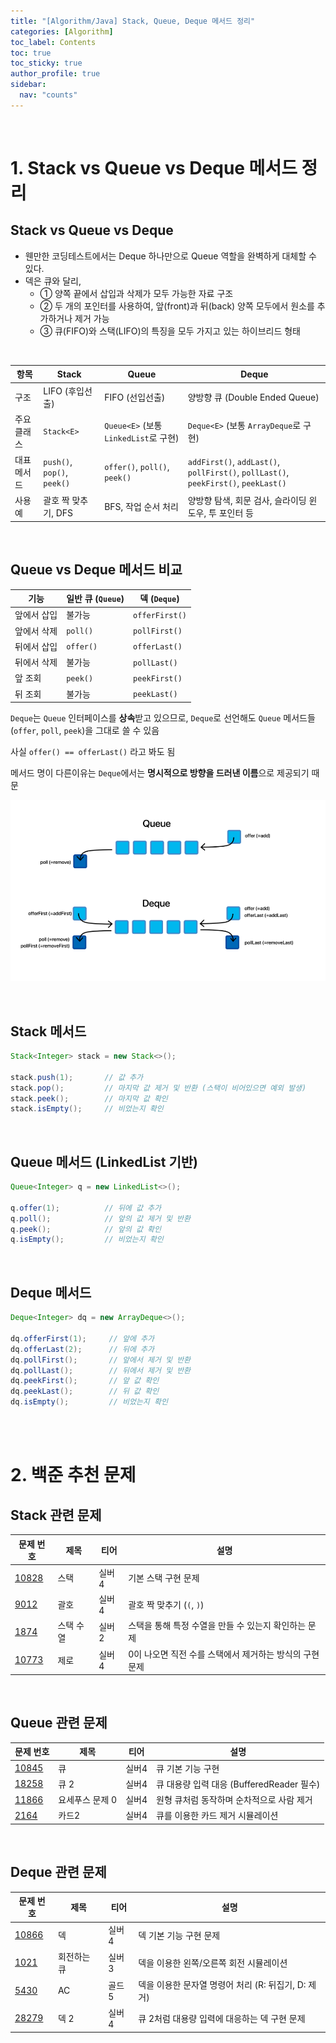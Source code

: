 ```yaml
---
title: "[Algorithm/Java] Stack, Queue, Deque 메서드 정리"
categories: [Algorithm]
toc_label: Contents
toc: true
toc_sticky: true
author_profile: true
sidebar:
  nav: "counts"
---
```


<br>

# 1. Stack vs Queue vs Deque 메서드 정리

## Stack vs Queue vs Deque

- 웬만한 코딩테스트에서는 Deque 하나만으로 Queue 역할을 완벽하게 대체할 수 있다.
- 덱은 큐와 달리,
  - ① 양쪽 끝에서 삽입과 삭제가 모두 가능한 자료 구조
  - ② 두 개의 포인터를 사용하여, 앞(front)과 뒤(back) 양쪽 모두에서 원소를 추가하거나 제거 가능
  - ③ 큐(FIFO)와 스택(LIFO)의 특징을 모두 가지고 있는 하이브리드 형태

<br>

| 항목        | Stack                       | Queue                                 | Deque                                                                               |
| ----------- | --------------------------- | ------------------------------------- | ----------------------------------------------------------------------------------- |
| 구조        | LIFO (후입선출)             | FIFO (선입선출)                       | 양방향 큐 (Double Ended Queue)                                                      |
| 주요 클래스 | `Stack<E>`                  | `Queue<E>` (보통 `LinkedList`로 구현) | `Deque<E>` (보통 `ArrayDeque`로 구현)                                               |
| 대표 메서드 | `push()`, `pop()`, `peek()` | `offer()`, `poll()`, `peek()`         | `addFirst()`, `addLast()`, `pollFirst()`, `pollLast()`, `peekFirst()`, `peekLast()` |
| 사용 예     | 괄호 짝 맞추기, DFS         | BFS, 작업 순서 처리                   | 양방향 탐색, 회문 검사, 슬라이딩 윈도우, 투 포인터 등                               |

<br>

## Queue vs Deque 메서드 비교

| 기능        | 일반 큐 (`Queue`) | 덱 (`Deque`)   |
| ----------- | ----------------- | -------------- |
| 앞에서 삽입 | 불가능            | `offerFirst()` |
| 앞에서 삭제 | `poll()`          | `pollFirst()`  |
| 뒤에서 삽입 | `offer()`         | `offerLast()`  |
| 뒤에서 삭제 | 불가능            | `pollLast()`   |
| 앞 조회     | `peek()`          | `peekFirst()`  |
| 뒤 조회     | 불가능            | `peekLast()`   |

`Deque`는 `Queue` 인터페이스를 **상속**받고 있으므로, `Deque`로 선언해도 `Queue` 메서드들 (`offer`, `poll`, `peek`)을 그대로 쓸 수 있음

사실 `offer() == offerLast()` 라고 봐도 됨

메서드 명이 다른이유는 `Deque`에서는 **명시적으로 방향을 드러낸 이름**으로 제공되기 때문

![](/assets/images/2025/2025-06-11-16-20-52.png)

<br>

## Stack 메서드

```java
Stack<Integer> stack = new Stack<>();

stack.push(1);       // 값 추가
stack.pop();         // 마지막 값 제거 및 반환 (스택이 비어있으면 예외 발생)
stack.peek();        // 마지막 값 확인
stack.isEmpty();     // 비었는지 확인
```

<br>

## Queue 메서드 (LinkedList 기반)

```java
Queue<Integer> q = new LinkedList<>();

q.offer(1);          // 뒤에 값 추가
q.poll();            // 앞의 값 제거 및 반환
q.peek();            // 앞의 값 확인
q.isEmpty();         // 비었는지 확인
```

<br>

## Deque 메서드

```java
Deque<Integer> dq = new ArrayDeque<>();

dq.offerFirst(1);     // 앞에 추가
dq.offerLast(2);      // 뒤에 추가
dq.pollFirst();       // 앞에서 제거 및 반환
dq.pollLast();        // 뒤에서 제거 및 반환
dq.peekFirst();       // 앞 값 확인
dq.peekLast();        // 뒤 값 확인
dq.isEmpty();         // 비었는지 확인
```

<br><br>

# 2. 백준 추천 문제

## Stack 관련 문제

| 문제 번호                                      | 제목      | 티어  | 설명                                                    |
| ---------------------------------------------- | --------- | ----- | ------------------------------------------------------- |
| [10828](https://www.acmicpc.net/problem/10828) | 스택      | 실버4 | 기본 스택 구현 문제                                     |
| [9012](https://www.acmicpc.net/problem/9012)   | 괄호      | 실버4 | 괄호 짝 맞추기 (`(`, `)`)                               |
| [1874](https://www.acmicpc.net/problem/1874)   | 스택 수열 | 실버2 | 스택을 통해 특정 수열을 만들 수 있는지 확인하는 문제    |
| [10773](https://www.acmicpc.net/problem/10773) | 제로      | 실버4 | 0이 나오면 직전 수를 스택에서 제거하는 방식의 구현 문제 |

<br>

## Queue 관련 문제

| 문제 번호                                      | 제목            | 티어  | 설명                                      |
| ---------------------------------------------- | --------------- | ----- | ----------------------------------------- |
| [10845](https://www.acmicpc.net/problem/10845) | 큐              | 실버4 | 큐 기본 기능 구현                         |
| [18258](https://www.acmicpc.net/problem/18258) | 큐 2            | 실버4 | 큐 대용량 입력 대응 (BufferedReader 필수) |
| [11866](https://www.acmicpc.net/problem/11866) | 요세푸스 문제 0 | 실버4 | 원형 큐처럼 동작하며 순차적으로 사람 제거 |
| [2164](https://www.acmicpc.net/problem/2164)   | 카드2           | 실버4 | 큐를 이용한 카드 제거 시뮬레이션          |

<br>

## Deque 관련 문제

| 문제 번호                                      | 제목        | 티어  | 설명                                                |
| ---------------------------------------------- | ----------- | ----- | --------------------------------------------------- |
| [10866](https://www.acmicpc.net/problem/10866) | 덱          | 실버4 | 덱 기본 기능 구현 문제                              |
| [1021](https://www.acmicpc.net/problem/1021)   | 회전하는 큐 | 실버3 | 덱을 이용한 왼쪽/오른쪽 회전 시뮬레이션             |
| [5430](https://www.acmicpc.net/problem/5430)   | AC          | 골드5 | 덱을 이용한 문자열 명령어 처리 (R: 뒤집기, D: 제거) |
| [28279](https://www.acmicpc.net/problem/28279) | 덱 2        | 실버4 | 큐 2처럼 대용량 입력에 대응하는 덱 구현 문제        |

<br>
